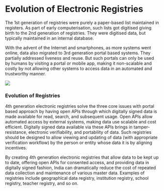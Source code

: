# Evolution of Electronic Registries

The 1st generation of registries were purely a paper-based list maintained in registers. As part of early computerisation, such lists got digitised giving birth to the 2nd generation of registries. They were digitised data, but typically maintained in an internal database. 

With the advent of the Internet and smartphones, as more systems went online, data also migrated to 3rd generation portal based systems. They partially addressed liveness and reuse. But such portals can only be used by humans by visiting a portal or mobile app, making it non-scalable and costly by not allowing other systems to access data in an automated and trustworthy manner.

![](https://lh4.googleusercontent.com/vbSr3ZkYENcMa8XMigCE964kIpPYVILN6qXWXxNQQzPmeII_e4tyNUoYviTsa5uLyVK_2SzVMltnjOkIvlhVamIv7xzx872VTipE0TslSD_XZBarW1H2kd40zhi2wHOXcloECtUN=s0)

### **Evolution of Registries**

4th generation electronic registries solve the three core issues with portal based approach by having open APIs through which digitally signed data is made available for read, search, and subsequent usage. Open APIs allow automated access by external systems, making data use scalable and cost efficient. Digitally signed data available via these APIs brings in tamper-resistance, electronic verifiability, and portability of data. Such registries should be designed to allow viewing and updating of data \(with appropriate verification workflow\) by the person or entity whose data it is by aligning incentives.

By creating 4th generation electronic registries that allow data to be kept up to date, offering open APIs for consented access, and providing data in digitally signed fashion, India can dramatically reduce the cost of repeated data collection and maintenance of various master data. Examples of registries include geographical data registry, institution registry, school registry, teacher registry, and so on.  


